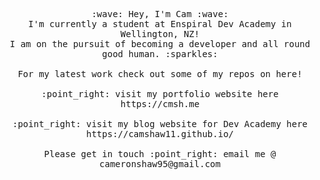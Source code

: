 <p align="center">
  <samp>
    :wave: Hey, I'm Cam :wave:
    <br>I'm currently a student at Enspiral Dev Academy in Wellington, NZ!
    <br>I am on the pursuit of becoming a developer and all round good human. :sparkles:
    <br><br> For my latest work check out some of my repos on here!
    <br><br> :point_right: visit my portfolio website here https://cmsh.me
    <br><br> :point_right: visit my blog website for Dev Academy here https://camshaw11.github.io/
    <br><br> Please get in touch :point_right: email me @ cameronshaw95@gmail.com
  </samp>
</p>
